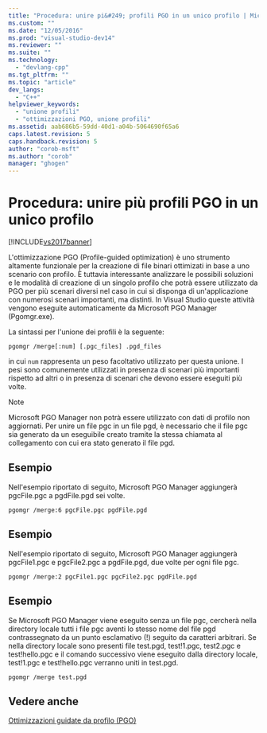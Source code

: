 ```yaml
---
title: "Procedura: unire pi&#249; profili PGO in un unico profilo | Microsoft Docs"
ms.custom: ""
ms.date: "12/05/2016"
ms.prod: "visual-studio-dev14"
ms.reviewer: ""
ms.suite: ""
ms.technology: 
  - "devlang-cpp"
ms.tgt_pltfrm: ""
ms.topic: "article"
dev_langs: 
  - "C++"
helpviewer_keywords: 
  - "unione profili"
  - "ottimizzazioni PGO, unione profili"
ms.assetid: aab686b5-59dd-40d1-a04b-5064690f65a6
caps.latest.revision: 5
caps.handback.revision: 5
author: "corob-msft"
ms.author: "corob"
manager: "ghogen"
---
```

# Procedura: unire pi&#249; profili PGO in un unico profilo
[!INCLUDE[vs2017banner](../../assembler/inline/includes/vs2017banner.md)]

L'ottimizzazione PGO \(Profile\-guided optimization\) è uno strumento altamente funzionale per la creazione di file binari ottimizati in base a uno scenario con profilo.  È tuttavia interessante analizzare le possibili soluzioni e le modalità di creazione di un singolo profilo che potrà essere utilizzato da PGO per più scenari diversi nel caso in cui si disponga di un'applicazione con numerosi scenari importanti, ma distinti.  In Visual Studio queste attività vengono eseguite automaticamente da Microsoft PGO Manager \(Pgomgr.exe\).  
  
 La sintassi per l'unione dei profili è la seguente:  
  
```  
pgomgr /merge[:num] [.pgc_files] .pgd_files  
```  
  
 in cui `num` rappresenta un peso facoltativo utilizzato per questa unione.  I pesi sono comunemente utilizzati in presenza di scenari più importanti rispetto ad altri o in presenza di scenari che devono essere eseguiti più volte.  
  
> [!NOTE]
>  Microsoft PGO Manager non potrà essere utilizzato con dati di profilo non aggiornati.  Per unire un file pgc in un file pgd, è necessario che il file pgc sia generato da un eseguibile creato tramite la stessa chiamata al collegamento con cui era stato generato il file pgd.  
  
## Esempio  
 Nell'esempio riportato di seguito, Microsoft PGO Manager aggiungerà pgcFile.pgc a pgdFile.pgd sei volte.  
  
```  
pgomgr /merge:6 pgcFile.pgc pgdFile.pgd  
```  
  
## Esempio  
 Nell'esempio riportato di seguito, Microsoft PGO Manager aggiungerà pgcFile1.pgc e pgcFile2.pgc a pgdFile.pgd, due volte per ogni file pgc.  
  
```  
pgomgr /merge:2 pgcFile1.pgc pgcFile2.pgc pgdFile.pgd  
```  
  
## Esempio  
 Se Microsoft PGO Manager viene eseguito senza un file pgc, cercherà nella directory locale tutti i file pgc aventi lo stesso nome del file pgd contrassegnato da un punto esclamativo \(\!\) seguito da caratteri arbitrari.  Se nella directory locale sono presenti file test.pgd, test\!1.pgc, test2.pgc e test\!hello.pgc e il comando successivo viene eseguito dalla directory locale, test\!1.pgc e test\!hello.pgc verranno uniti in test.pgd.  
  
```  
pgomgr /merge test.pgd  
```  
  
## Vedere anche  
 [Ottimizzazioni guidate da profilo \(PGO\)](../../build/reference/profile-guided-optimizations.md)